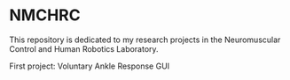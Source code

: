 # NMCHRC

This repository is dedicated to my research projects in the Neuromuscular Control and Human Robotics Laboratory.

First project:  Voluntary Ankle Response GUI

